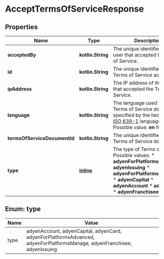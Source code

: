 
# AcceptTermsOfServiceResponse

## Properties
Name | Type | Description | Notes
------------ | ------------- | ------------- | -------------
**acceptedBy** | **kotlin.String** | The unique identifier of the user that accepted the Terms of Service. |  [optional]
**id** | **kotlin.String** | The unique identifier of the Terms of Service acceptance. |  [optional]
**ipAddress** | **kotlin.String** | The IP address of the user that accepted the Terms of Service. |  [optional]
**language** | **kotlin.String** | The language used for the Terms of Service document, specified by the two-letter [ISO 639-1](https://en.wikipedia.org/wiki/List_of_ISO_639-1_codes) language code. Possible value: **en** for English. |  [optional]
**termsOfServiceDocumentId** | **kotlin.String** | The unique identifier of the Terms of Service document. |  [optional]
**type** | [**inline**](#Type) | The type of Terms of Service.  Possible values: *  **adyenForPlatformsManage** *  **adyenIssuing** *  **adyenForPlatformsAdvanced** *  **adyenCapital** *  **adyenAccount** *  **adyenCard** *  **adyenFranchisee**   |  [optional]


<a name="Type"></a>
## Enum: type
Name | Value
---- | -----
type | adyenAccount, adyenCapital, adyenCard, adyenForPlatformsAdvanced, adyenForPlatformsManage, adyenFranchisee, adyenIssuing



